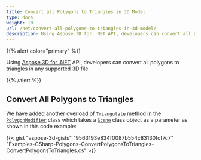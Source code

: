 ```yaml
---
title: Convert all Polygons to Triangles in 3D Model
type: docs
weight: 10
url: /net/convert-all-polygons-to-triangles-in-3d-model/
description: Using Aspose.3D for .NET API, developers can convert all polygons to triangles in any supported 3D file.
---
```


{{% alert color="primary" %}}

Using [Aspose.3D for .NET](http://products.aspose.com/3d/net) API, developers can convert all polygons to triangles in any supported 3D file.

{{% /alert %}}
## **Convert All Polygons to Triangles**
We have added another overload of `Triangulate` method in the [`PolygonModifier`](https://reference.aspose.com/3d/net/aspose.threed.entities/polygonmodifier) class which takes a [`Scene`](https://reference.aspose.com/3d/net/aspose.threed/scene) class object as a parameter as shown in this code example:

{{< gist "aspose-3d-gists" "9563193e834f0087b554c83130fcf7c7" "Examples-CSharp-Polygons-ConvertPolygonsToTriangles-ConvertPolygonsToTriangles.cs" >}}
